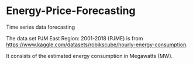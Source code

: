 # Energy-Price-Forecasting
Time series data forecasting

The data set PJM East Region: 2001-2018 (PJME) is from https://www.kaggle.com/datasets/robikscube/hourly-energy-consumption.

It consists of the estimated energy consumption in Megawatts (MW).